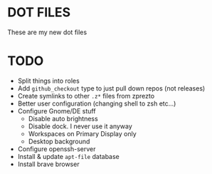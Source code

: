 # DOT FILES
These are my new dot files

# TODO
- Split things into roles
- Add `github_checkout` type to just pull down repos (not releases)
- Create symlinks to other `.z*` files from zprezto
- Better user configuration (changing shell to zsh etc...)
- Configure Gnome/DE stuff
  - Disable auto brightness
  - Disable dock. I never use it anyway
  - Workspaces on Primary Display only
  - Desktop background
- Configure openssh-server
- Install & update `apt-file` database
- Install brave browser
